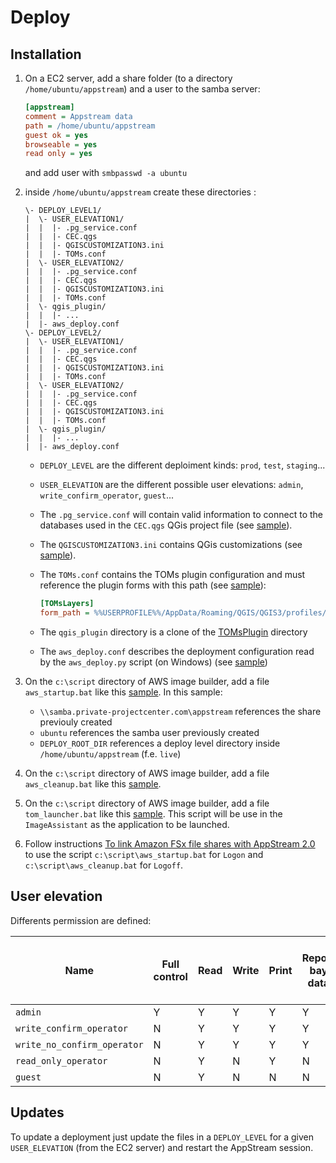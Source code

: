 # Deploy

## Installation

1. On a EC2 server, add a share folder (to a directory `/home/ubuntu/appstream`) and a user to the samba server:

   ```ini
   [appstream]
   comment = Appstream data
   path = /home/ubuntu/appstream
   guest ok = yes
   browseable = yes
   read only = yes
   ```

   and add user with `smbpasswd -a ubuntu`

1. inside `/home/ubuntu/appstream` create these directories :

   ```raw
   \- DEPLOY_LEVEL1/
   |  \- USER_ELEVATION1/
   |  |  |- .pg_service.conf
   |  |  |- CEC.qgs
   |  |  |- QGISCUSTOMIZATION3.ini
   |  |  |- TOMs.conf
   |  \- USER_ELEVATION2/
   |  |  |- .pg_service.conf
   |  |  |- CEC.qgs
   |  |  |- QGISCUSTOMIZATION3.ini
   |  |  |- TOMs.conf
   |  \- qgis_plugin/
   |  |  |- ...
   |  |- aws_deploy.conf
   \- DEPLOY_LEVEL2/
   |  \- USER_ELEVATION1/
   |  |  |- .pg_service.conf
   |  |  |- CEC.qgs
   |  |  |- QGISCUSTOMIZATION3.ini
   |  |  |- TOMs.conf
   |  \- USER_ELEVATION2/
   |  |  |- .pg_service.conf
   |  |  |- CEC.qgs
   |  |  |- QGISCUSTOMIZATION3.ini
   |  |  |- TOMs.conf
   |  \- qgis_plugin/
   |  |  |- ...
   |  |- aws_deploy.conf
   ```

   * `DEPLOY_LEVEL` are the different deploiment kinds: `prod`, `test`, `staging`...
   * `USER_ELEVATION` are the different possible user elevations: `admin`, `write_confirm_operator`, `guest`...

   * The `.pg_service.conf` will contain valid information to connect to the databases used in the `CEC.qgs` QGis project file  (see [sample](pg_service.sample.conf)).
   * The `QGISCUSTOMIZATION3.ini` contains QGis customizations (see [sample](QGISCUSTOMIZATION3.sample.ini)).
   * The `TOMs.conf` contains the TOMs plugin configuration and must reference the plugin forms with this path (see [sample](TOMs.sample.conf)):

     ```ini
     [TOMsLayers]
     form_path = %%USERPROFILE%%/AppData/Roaming/QGIS/QGIS3/profiles/default/python/plugins/TOMsPlugin/ui
     ```

   * The `qgis_plugin` directory is a clone of the [TOMsPlugin](https://github.com/ProjectCentreLimited/TOMs.git) directory
   * The `aws_deploy.conf` describes the deployment configuration read by the `aws_deploy.py` script (on Windows) (see [sample](aws_deploy.windows-sample.conf))

1. On the `c:\script` directory of AWS image builder, add a file `aws_startup.bat` like this [sample](aws_startup.sample.bat). In this sample:

   * `\\samba.private-projectcenter.com\appstream` references the share previouly created
   * `ubuntu` references the samba user previously created
   * `DEPLOY_ROOT_DIR` references a deploy level directory inside `/home/ubuntu/appstream` (f.e. `live`)

1. On the `c:\script` directory of AWS image builder, add a file `aws_cleanup.bat` like this [sample](aws_cleanup.sample.bat).

1. On the `c:\script` directory of AWS image builder, add a file `tom_launcher.bat` like this [sample](tom_launcher.sample.bat).
   This script will be use in the `ImageAssistant` as the application to be launched.

1. Follow instructions [To link Amazon FSx file shares with AppStream 2.0](https://aws.amazon.com/fr/blogs/desktop-and-application-streaming/using-amazon-fsx-with-amazon-appstream-2-0/)
   to use the script `c:\script\aws_startup.bat` for `Logon` and `c:\script\aws_cleanup.bat` for `Logoff`.


## User elevation

Differents permission are defined:

| Name                        | Full control | Read | Write | Print | Report bay data | Confirm (accept or reject) orders | Db role         |
| ----                        | ----         | ---- | ----- | ----- | --------------- | --------------------------------- | --              |
| `admin`                     | Y            | Y    | Y     | Y     | Y               | Y                                 | `toms_admin`    |
| `write_confirm_operator`    | N            | Y    | Y     | Y     | Y               | Y                                 | `toms_operator` |
| `write_no_confirm_operator` | N            | Y    | Y     | Y     | Y               | N                                 | `toms_operator` |
| `read_only_operator`        | N            | Y    | N     | Y     | N               | N                                 | `toms_public`   |
| `guest`                     | N            | Y    | N     | N     | N               | N                                 | `toms_public`   |

## Updates

To update a deployment just update the files in a `DEPLOY_LEVEL` for a given `USER_ELEVATION` (from the EC2 server) and restart the AppStream session.
